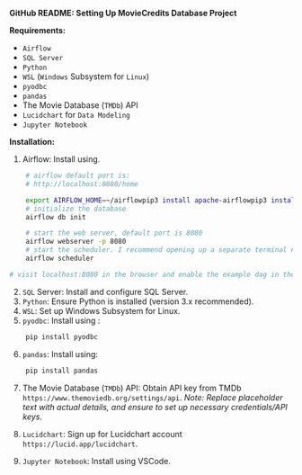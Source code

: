 **GitHub README: Setting Up MovieCredits Database Project**

**Requirements:**

- `Airflow`
- `SQL Server`
- `Python`
- `WSL` (`Windows` Subsystem for `Linux`)
- `pyodbc`
- `pandas`
- The Movie Database (`TMDb`) API
- `Lucidchart` for `Data Modeling`
- `Jupyter Notebook`

**Installation:**

1. Airflow: Install using.

```bash
    # airflow default port is:
    # http://localhost:8080/home

    export AIRFLOW_HOME=~/airflowpip3 install apache-airflowpip3 install typing_extensions
    # initialize the database
    airflow db init

    # start the web server, default port is 8080
    airflow webserver -p 8080
    # start the scheduler. I recommend opening up a separate terminal #window for this step
    airflow scheduler

# visit localhost:8080 in the browser and enable the example dag in the home page
```

2. `SQL` Server: Install and configure SQL Server.
3. `Python`: Ensure Python is installed (version 3.x recommended).
4. `WSL`: Set up Windows Subsystem for Linux.
5. `pyodbc`: Install using :

```bash
    pip install pyodbc
```

6. `pandas`: Install using:

```bash
    pip install pandas
```

7. The Movie Database (`TMDb`) API: Obtain API key from TMDb `https://www.themoviedb.org/settings/api`.
   _Note: Replace placeholder text with actual details, and ensure to set up necessary credentials/API keys._

8. `Lucidchart`: Sign up for Lucidchart account `https://lucid.app/lucidchart`.
9. `Jupyter Notebook`: Install using VSCode.
